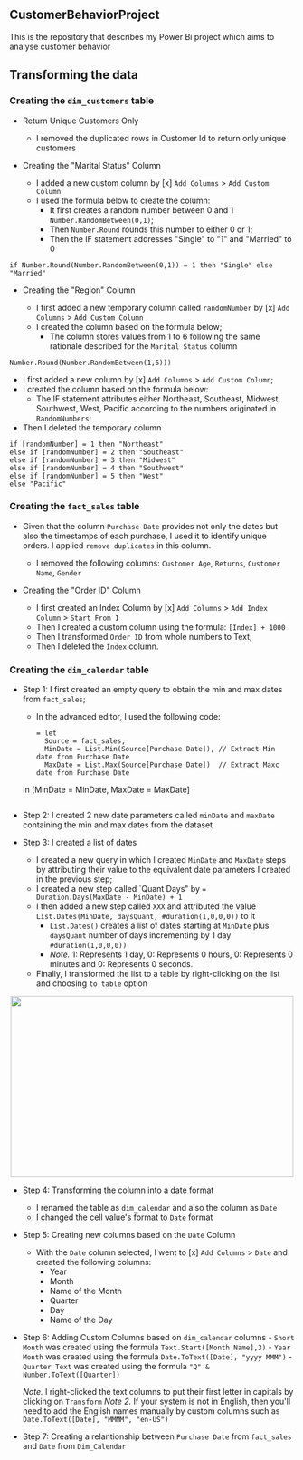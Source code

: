 ## CustomerBehaviorProject
This is the repository that describes my Power Bi project which aims to analyse customer behavior


## Transforming the data

### Creating the `dim_customers` table 

- Return Unique Customers Only
   - I removed the duplicated rows in Customer Id to return only unique customers
  
- Creating the "Marital Status" Column
  
   - I added a new custom column by
     [x] `Add Columns` > `Add Custom Column`
   - I used the formula below to create the column:
     - It first creates a random number between 0 and 1 `Number.RandomBetween(0,1)`;
     - Then `Number.Round` rounds this number to either 0 or 1;
     - Then the IF statement addresses "Single" to "1" and "Married" to 0
   
```
if Number.Round(Number.RandomBetween(0,1)) = 1 then "Single" else "Married"
```

- Creating the "Region" Column
  
  - I first added a new temporary column called `randomNumber` by
    [x] `Add Columns` > `Add Custom Column`
  - I created the column based on the formula below;
    - The column stores values from 1 to 6 following the same rationale described for the `Marital Status` column
 
```
Number.Round(Number.RandomBetween(1,6)))
```

  - I first added a new column by [x] `Add Columns` > `Add Custom Column`;
  - I created the column based on the formula below:
    - The IF statement attributes either Northeast, Southeast, Midwest, Southwest, West, Pacific according to the numbers originated in `RandomNumbers`;
  - Then I deleted the temporary column

```
if [randomNumber] = 1 then "Northeast"
else if [randomNumber] = 2 then "Southeast"
else if [randomNumber] = 3 then "Midwest"
else if [randomNumber] = 4 then "Southwest"
else if [randomNumber] = 5 then "West"
else "Pacific"
```

### Creating the `fact_sales` table 

- Given that the column `Purchase Date` provides not only the dates but also the timestamps of each purchase, I used it to identify unique orders. I applied `remove duplicates` in this column.
   - I removed the following columns: `Customer Age`, `Returns`, `Customer Name`, `Gender`
  
- Creating the "Order ID" Column
 
  - I first created an Index Column by
    [x] `Add Columns` > `Add Index Column` > `Start From 1`
  - Then I created a custom column using the formula:  `[Index] + 1000`
  - Then I transformed `Order ID` from whole numbers to Text;
  - Then I deleted the `Index` column.

### Creating the `dim_calendar` table

- Step 1: I first created an empty query to obtain the min and max dates from `fact_sales`;
   - In the advanced editor, I used the following code:
   
     ```
     = let
       Source = fact_sales,
       MinDate = List.Min(Source[Purchase Date]), // Extract Min date from Purchase Date
       MaxDate = List.Max(Source[Purchase Date])  // Extract Maxc date from Purchase Date
   in
       [MinDate = MinDate, MaxDate = MaxDate]
     ```
- Step 2: I created 2 new date parameters called `minDate` and `maxDate` containing the min and max dates from the dataset

- Step 3: I created a list of dates
   - I created a new query in which I created `MinDate` and `MaxDate` steps by attributing their value to the equivalent date parameters I created in the previous step; 
   - I created a new step called `Quant Days" by ```= Duration.Days(MaxDate - MinDate) + 1```
   - I then added a new step called `XXX` and attributed the value `List.Dates(MinDate, daysQuant, #duration(1,0,0,0))` to it
       - `List.Dates()` creates a list of dates starting at `MinDate` plus `daysQuant` number of days incrementing by 1 day `#duration(1,0,0,0))`
       - _Note._ 1: Represents 1 day, 0: Represents 0 hours, 0: Represents 0 minutes and 0: Represents 0 seconds.
   - Finally, I transformed the list to a table by right-clicking on the list and choosing `to table` option

 <div align="center">
  <img width="500" height="320" 
       src="https://drive.google.com/uc?id=1la9wOyJQV0O54ZIBDyO8wL6sfrmYOQ3v">
</div>

- Step 4: Transforming the column into a date format
   - I renamed the table as  `dim_calendar` and also the column as `Date`
   - I changed the cell value's format to `Date` format
 
- Step 5: Creating new columns based on the `Date` Column
   - With the `Date` column selected, I went to [x] `Add Columns` > `Date` and created the following columns:
      - Year
      - Month
      - Name of the Month
      - Quarter
      - Day
      - Name of the Day

- Step 6: Adding Custom Columns based on `dim_calendar` columns
      - `Short Month` was created using the formula `Text.Start([Month Name],3)`
      - `Year Month` was created using the formula `Date.ToText([Date], "yyyy MMM")`
      - `Quarter Text` was created using the formula `"Q" & Number.ToText([Quarter])`
  
    _Note._ I right-clicked the text columns to put their first letter in capitals by clicking on `Transform`
    _Note 2._ If your system is not in English, then you'll need to add the English names manually by custom columns such as `Date.ToText([Date], "MMMM", "en-US")`

- Step 7: Creating a relantionship between `Purchase Date` from `fact_sales`  and `Date` from `Dim_Calendar`





   









